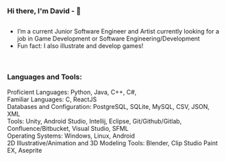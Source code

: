 ### Hi there, I'm David - 👋

## 

- I’m a current Junior Software Engineer and Artist currently looking for a job in Game Development or Software Engineering/Development
- Fun fact: I also illustrate and develop games!
<br />

### Languages and Tools:

Proficient Languages: Python, Java, C++, C#, 
<br />
Familiar Languages: C, ReactJS
<br />
Databases and Configuration: PostgreSQL, SQLite, MySQL, CSV, JSON, XML
<br />
Tools: Unity, Android Studio, Intellij, Eclipse,  Git/Github/Gitlab, Confluence/Bitbucket, Visual Studio, SFML
<br />
Operating Systems: Windows, Linux, Android
<br />
2D Illustrative/Animation and 3D Modeling Tools: Blender, Clip Studio Paint EX, Aseprite
<br />
